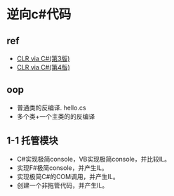 # 逆向c#代码

## ref

* [CLR via C#(第3版)](https://item.jd.com/1027456272.html)
* [CLR via C#(第4版)](https://item.jd.com/11578907.html)

## oop

* 普通类的反编译. hello.cs
* 多个类+一个主类的的反编译

## 1-1 托管模块

* C#实现极简console，VB实现极简console，并比较IL。
* 实现F#极简console，并产生IL。
* 实现极简C#的COM调用，并产生IL。
* 创建一个非拖管代码，并产生IL。
